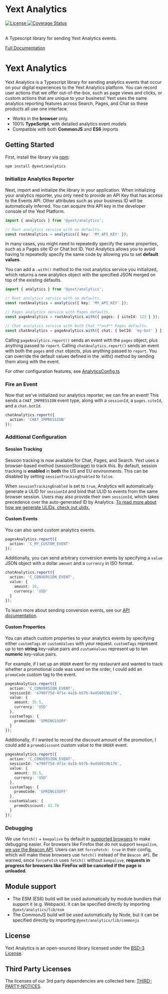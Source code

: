 # Yext Analytics

<div>
  <a href="./LICENSE">
    <img src="https://img.shields.io/badge/License-BSD%203--Clause-blue.svg" alt="License"/>
  </a>
  <a href='https://coveralls.io/github/yext/analytics?branch=main'>
    <img src='https://coveralls.io/repos/github/yext/analytics/badge.svg?branch=main' alt='Coverage Status' />
  </a>
</div>
<br>

A Typescript library for sending Yext Analytics events.

[Full Documentation](./docs/analytics.md)

# Yext Analytics

Yext Analytics is a Typescript library for sending analytics events that occur on your digital experiences to the Yext Analytics platform. You can record user actions that we offer out-of-the-box, such as page views and clicks, or custom actions that are unique to your business! Yext uses the same analytics reporting features across Search, Pages, and Chat so these products all use one interface.

- Works in the **browser** only.
- 100% **TypeScript**, with detailed analytics event models
- Compatible with both **CommonJS** and **ES6** imports

## Getting Started

First, install the library via [npm](https://www.npmjs.com/get-npm):

```bash
npm install @yext/analytics
```

### Initialize Analytics Reporter

Next, import and initialize the library in your application. When initializing your analytics reporter, you only need to provide an API Key that has access to the Events API. Other attributes such as your business ID will be automatically inferred. You can acquire this API key in the developer console of the Yext Platform.

```ts
import { analytics } from '@yext/analytics';

// Root analytics service with no defaults.
const rootAnalytics = analytics({ key: 'MY_API_KEY' });
```

In many cases, you might need to repeatedly specify the same properties, such as a Pages site ID or Chat bot ID. Yext Analytics allows you to avoid having to repeatedly specify the same code by allowing you to set **default values**.

You can add a `.with()` method to the root analytics service you initialized, which returns a new analytics object with the specified JSON merged on top of the existing defaults.

```ts
import { analytics } from '@yext/analytics';

// Root analytics service with no defaults.
const rootAnalytics = analytics({ key: 'MY_API_KEY' });

// Pages analytics service with Pages defaults.
const pageAnalytics = rootAnalytics.with({ pages: { siteId: 123 } });

// Chat analytics service with both Chat **and** Pages defaults.
const chatAnalytics = pageAnalytics.with({ chat: { botId: 'my-bot' } });
```

Calling `pageAnalytics.report()` sends an event with the `pages` object, plus anything passed to `report`. Calling `chatAnalytics.report()` sends an event with both the `pages` and `chat` objects, plus anything passed to `report`. You can override the default values defined in the .with() method by sending them along with the event.

For other configuration features, see [AnalyticsConfig.ts](/docs/analytics.analyticsconfig.md)

### Fire an Event

Now that we’ve initialized our analytics reporter, we can fire an event! This sends a `CHAT_IMPRESSION` event type, along with a `sessionId`, a `pages.siteId`, and a `chat.botId`.

```ts
chatAnalytics.report({
  action: 'CHAT_IMPRESSION'
});
```

### Additional Configuration

#### Session Tracking

Session tracking is now available for Chat, Pages, and Search. Yext uses a browser-based method (sessionStorage) to track this. By default, session tracking is **enabled** in **both** the US and EU environments. This can be disabled by setting `sessionTrackingEnabled` to `false`.

When `sessionTrackingEnabled` is set to `true`, Analytics will automatically generate a ULID for `sessionId` and bind that ULID to events from the same browser session. Users may also provide their own `sessionId`, which takes precedence over the auto-generated ID by Analytics. [To read more about how we generate ULIDs, check out ulidx.](https://github.com/perry-mitchell/ulidx)

#### Custom Events

You can also send custom analytics events.

```ts
pagesAnalytics.report({
  action: 'C_MY_CUSTOM_EVENT'
});
```

Additionally, you can send arbitrary conversion events by specifying a `value` JSON object with a dollar `amount` and a `currency` in ISO format.

```ts
chatAnalytics.report({
  action: 'C_CONVERSION_EVENT',
  value: {
    amount: 10,
    currency: 'USD'
  }
});
```

To learn more about sending conversion events, see our [API documentation](https://hitchhikers.yext.com/docs/eventsapis/events/events#operation/sendEvents).

#### Custom Properties

You can attach custom properties to your analytics events by specifying either `customTags` or `customValues` with your request. `customTags` represent up to ten **string** key-value pairs and `customValues` represent up to ten **numeric** key-value pairs.

For example, if I set up an `ORDER` event for my restaurant and wanted to track whether a promotional code was used on the order, I could add an `promoCode` custom tag to the event.

```ts
pagesAnalytics.report({
  action: 'C_CONVERSION_EVENT',
  sessionId: 'e790f75d-4f1e-4a1b-b57b-9a456019b176',
  value: {
    amount: 35.5,
    currency: 'USD'
  },
  customTags: {
    promoCode: 'SPRING15OFF'
  }
});
```

Additionally, if I wanted to record the discount amount of the promotion, I could add a `promoDiscount` custom value to the `ORDER` event.

```ts
pagesAnalytics.report({
  action: 'C_CONVERSION_EVENT',
  sessionId: 'e790f75d-4f1e-4a1b-b57b-9a456019b176',
  value: {
    amount: 35.5,
    currency: 'USD'
  },
  customTags: {
    promoCode: 'SPRING15OFF'
  },
  customValues: {
    promoDiscount: 41.76
  }
});
```

### Debugging

We use `fetch()` + `keepalive` by default in [supported browsers](https://developer.mozilla.org/en-US/docs/Web/API/fetch) to make debugging easier. For browsers like Firefox that do not support `keepalive`, [we use the Beacon API](https://developer.mozilla.org/en-US/docs/Web/API/Beacon_API). Users can set `forceFetch: true` in their config, which will make these browsers use `fetch()` instead of the `Beacon API`. Be warned, since `forceFetch` uses `fetch()` without `keepalive`, **requests in progress for browsers like FireFox will be canceled if the page is unloaded**.

## Module support

- The ESM (ES6) build will be used automatically by module bundlers that support it (e.g. Webpack). It can be specified directly by importing `@yext/analytics/lib/esm`
- The CommonJS build will be used automatically by Node, but it can be specified directly by importing `@yext/analytics/lib/commonjs`

## License

Yext Analytics is an open-sourced library licensed under the [BSD-3 License](./LICENSE).

## Third Party Licenses

The licenses of our 3rd party dependencies are collected here: [THIRD-PARTY-NOTICES](./THIRD-PARTY-NOTICES).
